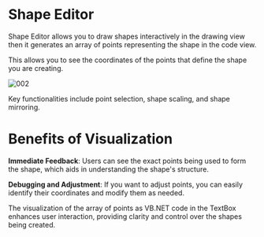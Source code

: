 # Shape Editor

 Shape Editor allows you to draw shapes interactively in the drawing view then it generates an array of points representing the shape in the code view.
 
 This allows you to see the coordinates of the points that define the shape you are creating. 


![002](https://github.com/user-attachments/assets/6fea6f7e-443f-4274-9dfd-895928e51abe)



Key functionalities include point selection, shape scaling, and shape mirroring.


# Benefits of Visualization

**Immediate Feedback**: Users can see the exact points being used to form the shape, which aids in understanding the shape's structure.

**Debugging and Adjustment**: If you want to adjust points, you can easily identify their coordinates and modify them as needed.

The visualization of the array of points as VB.NET code in the TextBox enhances user interaction, providing clarity and control over the shapes being created.

